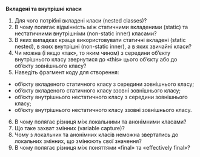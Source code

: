 **Вкладені та внутрішні класи**
1. Для чого потрібні вкладені класи (nested classes)?
2. В чому полягає відмінність між статичними вкладеними (static) та нестатичними внутрішніми (non-static inner) класами? 
3. В яких випадках краще використовувати статичні вкладені (static nested), в яких внутрішні (non-static inner), а в яких звичайні класи?
4. Чи можна (і якщо «так», то яким чином) з середини об’єкту внутрішнього класу звернутися до «this» цього об’єкту або до об’єкту зовнішнього класу? 
5. Наведіть фрагмент коду для створення:
  - об’єкту вкладеного статичного класу з середини зовнішнього класу;
  - об’єкту вкладеного статичного класу ззовні зовнішнього класу;
  - об’єкту внутрішнього нестатичного класу з середини зовнішнього класу;
  - об’єкту внутрішнього нестатичного класу ззовні зовнішнього класу.
6. В чому полягає різниця між локальними та анонімними класами?
7. Що таке захват змінних (variable capture)?
8. Чому з локальних та анонімних класів неможна звертатись до локальних змінних, що змінюють свої значення?
9. В чому полягає різниця між поняттями «final» та «effectively final»?
